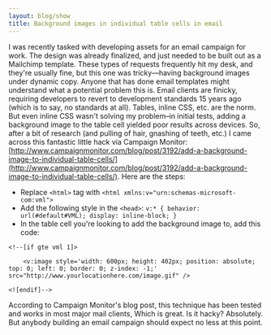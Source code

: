 ```yaml
---
layout: blog/show
title: Background images in individual table cells in email
---
```


I was recently tasked with developing assets for an email campaign for work. The design was already finalized, and just needed to be built out as a Mailchimp template. These types of requests frequently hit my desk, and they're usually fine, but this one was tricky—having background images under dynamic copy. Anyone that has done email templates might understand what a potential problem this is. Email clients are finicky, requiring developers to revert to development standards 15 years ago (which is to say, no standards at all). Tables, inline CSS, etc. are the norm. But even inline CSS wasn't solving my problem–in initial tests, adding a background image to the table cell yielded poor results across devices. So, after a bit of research (and pulling of hair, gnashing of teeth, etc.) I came across this fantastic little hack via Campaign Monitor: [http://www.campaignmonitor.com/blog/post/3192/add-a-background-image-to-individual-table-cells/](http://www.campaignmonitor.com/blog/post/3192/add-a-background-image-to-individual-table-cells/). Here are the steps:

- Replace `<html>` tag with `<html xmlns:v="urn:schemas-microsoft-com:vml">`
- Add the following style in the `<head>`: `v:* { behavior: url(#default#VML); display: inline-block; }`
- In the table cell you're looking to add the background image to, add this code:

~~~
<!--[if gte vml 1]>

	<v:image style='width: 600px; height: 402px; position: absolute; top: 0; left: 0; border: 0; z-index: -1;' src="http://www.yourlocationhere.com/image.gif" />

<![endif]-->
~~~

According to Campaign Monitor's blog post, this technique has been tested and works in most major mail clients, Which is great. Is it hacky? Absolutely. But anybody building an email campaign should expect no less at this point.
